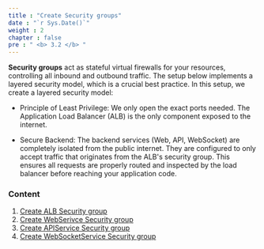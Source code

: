 ```yaml
---
title : "Create Security groups"
date : "`r Sys.Date()`"
weight : 2
chapter : false
pre : " <b> 3.2 </b> "
---
```

**Security groups** act as stateful virtual firewalls for your resources, controlling all inbound and outbound traffic. The setup below implements a layered security model, which is a crucial best practice.
In this setup, we create a layered security model:

  - Principle of Least Privilege: We only open the exact ports needed. The Application Load Balancer (ALB) is the only component exposed to the internet.

  - Secure Backend: The backend services (Web, API, WebSocket) are completely isolated from the public internet. They are configured to only accept traffic that originates from the ALB's security group. This ensures all requests are properly routed and inspected by the load balancer before reaching your application code.



### Content
1. [Create ALB Security group](/3-VPCSetup/3.2-CreateSecurityGroup/3.2.1-ALBSG)
2. [Create WebSerivce Security group](/3-VPCSetup/3.2-CreateSecurityGroup/3.2.2-WebServiceSG)
3. [Create APIService Security group](/3-VPCSetup/3.2-CreateSecurityGroup/3.2.3-APIServiceSG)
4. [Create WebSocketService Security group](/3-VPCSetup/3.2-CreateSecurityGroup/3.2.4-WebSockerServiceSG)
